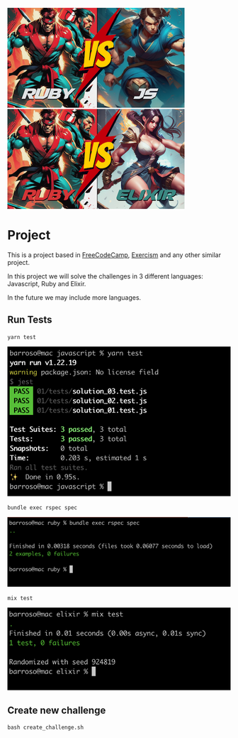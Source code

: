 ![Ruby x JS](/imgs/ruby_js.png) 
![Ruby x Elixir](/imgs/ruby_elixir.png)

# Project
This is a project based in [FreeCodeCamp](https://www.freecodecamp.org/), [Exercism](https://exercism.org/) and any other similar project.

In this project we will solve the challenges in 3 different languages: Javascript, Ruby and Elixir.

In the future we may include more languages.

## Run Tests

```
yarn test
```
![JS Tests](/imgs/run_js_tests.png)

```
bundle exec rspec spec
```
![Ruby Tests](/imgs/run_ruby_tests.png)

```
mix test
```
![Elixir Tests](/imgs/run_elixir_tests.png)


## Create new challenge

```
bash create_challenge.sh
```